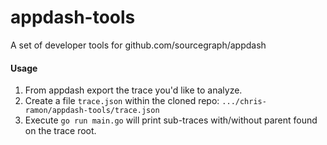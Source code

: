 # appdash-tools
A set of developer tools for github.com/sourcegraph/appdash

#### Usage
1. From appdash export the trace you'd like to analyze.
2. Create a file `trace.json` within the cloned repo: `.../chris-ramon/appdash-tools/trace.json`
3. Execute `go run main.go` will print sub-traces with/without parent found on the trace root.
